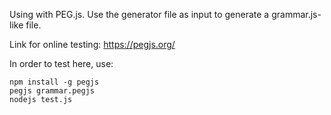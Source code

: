 Using with PEG.js. Use the generator file as input to generate a grammar.js-like file.

Link for online testing: https://pegjs.org/

In order to test here, use:

```
npm install -g pegjs
pegjs grammar.pegjs
nodejs test.js
```
